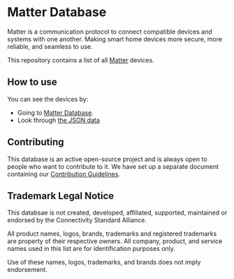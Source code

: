 # Matter Database

Matter is a communication protocol to connect compatible devices and systems with one another. Making smart home devices more secure, more reliable, and seamless to use.

This repository contains a list of all
[Matter](<[https://www.home-assistant.io](https://csa-iot.org/all-solutions/matter/)>) devices.

## How to use

You can see the devices by:

- Going to [Matter Database](https://www.matterdatabase.com/).
- Look through [the JSON data](https://github.com/matterdatabase/matterdatabase/blob/main/devices/devices.json)

## Contributing

This database is an active open-source project and is always open to
people who want to contribute to it. We have set up a separate document
containing our [Contribution Guidelines](x).

## Trademark Legal Notice

This databsae is not created, developed, affiliated, supported, maintained
or endorsed by the Connectivity Standard Alliance.

All product names, logos, brands, trademarks and registered trademarks are
property of their respective owners. All company, product, and service names
used in this list are for identification purposes only.

Use of these names, logos, trademarks, and brands does not imply endorsement.
